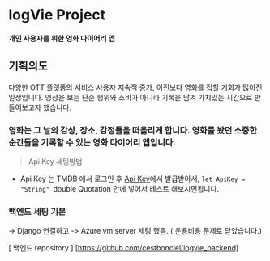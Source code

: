 # logVie Project

**개인 사용자를 위한 영화 다이어리 앱**
## 기획의도
다양한 OTT 플랫폼의 서비스 사용자 지속적 증가, 이전보다 영화를 접할 기회가 많아진 일상입니다.
 영상을 보는 단순 행위와 소비가 아니라 기록을 남겨 가치있는 시간으로 만들어보고자 했습니다.
 ### 영화는 그 날의 감상, 장소, 감정들을 떠올리게 합니다. 영화를 봤던 소중한 순간들을 기록할 수 있는 영화 다이어리 앱입니다.
 
> Api Key 세팅방법
 - Api Key 는 TMDB 에서 로그인 후  [Api Key](https://www.themoviedb.org/settings/api)에서 발급받아서,
	`let ApiKey = "String" `double Quotation 안에 넣어서 테스트 해보시면됩니다. 
 

### 백엔드 세팅 기본 
-> Django 연결하고 
-> Azure vm server 세팅 했음. ( 운용비용 문제로 닫았습니다.)

  [ 백엔드 repository ] [https://github.com/cestbonciel/logvie_backend]
  
